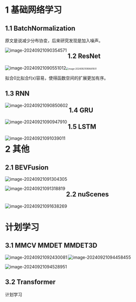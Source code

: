 # 1 基础网络学习

## 1.1 BatchNormalization

原文是说减少分布协变，后来研究发现是加入噪声。

<img src="assets/image-20240921090354571.png" alt="image-20240921090354571" align='left'/>

## 1.2 ResNet

<img src="assets/image-20240921090551012.png" alt="image-20240921090551012" /><img src="assets/image-20240921090641931.png" alt="image-20240921090641931" style="zoom:50%;" />

拟合0比拟合f(x)容易，使得函数空间的扩展更加有序。

## 1.3 RNN

<img src="assets/image-20240921090850602.png" alt="image-20240921090850602" align='left'/>

## 1.4 GRU

<img src="assets/image-20240921090947910.png" alt="image-20240921090947910" align='left'/>

## 1.5 LSTM

<img src="assets/image-20240921091039011.png" alt="image-20240921091039011" align='left'/>

# 2 其他

## 2.1 BEVFusion

![image-20240921091304305](assets/image-20240921091304305.png)

<img src="assets/image-20240921091318819.png" alt="image-20240921091318819" align='left'/>

## 2.2 nuScenes

![image-20240921091638269](assets/image-20240921091638269.png)

# 计划学习
## 3.1 MMCV MMDET MMDET3D

<img src="assets/image-20240921092430081.png" alt="image-20240921092430081" align='left'/>

![image-20240921094458455](assets/image-20240921094458455.png)

![image-20240921094528951](assets/image-20240921094528951.png)

## 3.2 Transformer

计划学习
